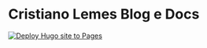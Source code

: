 # Cristiano Lemes Blog e Docs

[![Deploy Hugo site to Pages](https://github.com/cslemes/blog-documentations/actions/workflows/pages.yaml/badge.svg)](https://github.com/imfing/hextra-starter-template/actions/workflows/pages.yaml)

